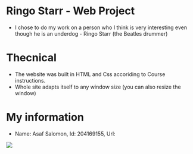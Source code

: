 # Ringo Starr - Web Project
  * I chose to do my work on a person who I think is very interesting even though he is an underdog - Ringo Starr (the Beatles drummer)

# Thecnical
  * The website was built in HTML and Css accoriding to Course instructions.
  * Whole site adapts itself to any window size (you can also resize the window)

# My information
  * Name: Asaf Salomon, Id: 204169155, Url: 

<a><img src="https://d1e00ek4ebabms.cloudfront.net/production/a3e79cc7-d968-4f1a-b58d-ccfdc24b18d9.jpg"></a>
